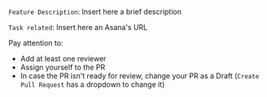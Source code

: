 `Feature Description`: Insert here a brief description

`Task related`: Insert here an Asana's URL

Pay attention to:

- Add at least one reviewer
- Assign yourself to the PR
- In case the PR isn't ready for review, change your PR as a Draft (`Create Pull Request` has a dropdown to change it)
